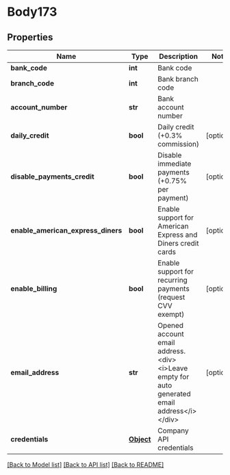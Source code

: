 # Body173

## Properties
Name | Type | Description | Notes
------------ | ------------- | ------------- | -------------
**bank_code** | **int** | Bank code | 
**branch_code** | **int** | Bank branch code | 
**account_number** | **str** | Bank account number | 
**daily_credit** | **bool** | Daily credit (+0.3% commission) | [optional] 
**disable_payments_credit** | **bool** | Disable immediate payments (+0.75% per payment) | [optional] 
**enable_american_express_diners** | **bool** | Enable support for American Express and Diners credit cards | [optional] 
**enable_billing** | **bool** | Enable support for recurring payments (request CVV exempt) | [optional] 
**email_address** | **str** | Opened account email address.&lt;div&gt;&lt;i&gt;Leave empty for auto generated email address&lt;/i&gt;&lt;/div&gt; | [optional] 
**credentials** | [**Object**](Object.md) | Company API credentials | 

[[Back to Model list]](../README.md#documentation-for-models) [[Back to API list]](../README.md#documentation-for-api-endpoints) [[Back to README]](../README.md)

